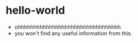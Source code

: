# hello-world
+ ohhhhhhhhhhhhhhhhhhhhhhhhhhhhhhhhh
+ you won't find any useful information from this.
